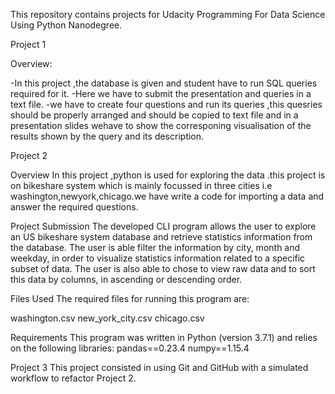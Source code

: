 This repository contains projects for Udacity Programming For Data Science Using Python Nanodegree.

Project 1

Overview:

-In this project ,the database is given and student have to run SQL queries required for it.
-Here we have to submit the presentation and queries in a text file.
-we have to create four questions and run its queries ,this quesries should be properly arranged and should be copied to text file and in a presentation slides wehave to show the corresponing visualisation of the results shown by the query and its description.


Project 2

Overview
In this project ,python is used for exploring the data .this project is on bikeshare system which is mainly focussed in three cities i.e washington,newyork,chicago.we have write a code for importing a data and answer the required questions.

Project Submission
The developed CLI program allows the user to explore an US bikeshare system database and retrieve statistics information from the database. The user is able filter the information by city, month and weekday, in order to visualize statistics information related to a specific subset of data. The user is also able to chose to view raw data and to sort this data by columns, in ascending or descending order.


Files Used
The required files for running this program are:

washington.csv
new_york_city.csv
chicago.csv

Requirements
This program was written in Python (version 3.7.1) and relies on the following libraries:
pandas==0.23.4
numpy==1.15.4

Project 3
This project consisted in using Git and GitHub with a simulated workflow to refactor Project 2.
